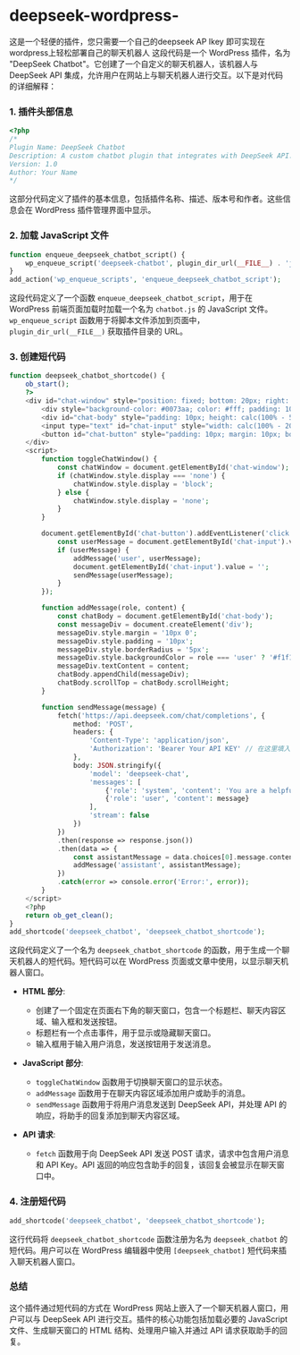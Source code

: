 # deepseek-wordpress-
这是一个轻便的插件，您只需要一个自己的deepseek AP Ikey 即可实现在wordpress上轻松部署自己的聊天机器人
这段代码是一个 WordPress 插件，名为 "DeepSeek Chatbot"。它创建了一个自定义的聊天机器人，该机器人与 DeepSeek API 集成，允许用户在网站上与聊天机器人进行交互。以下是对代码的详细解释：

### 1. 插件头部信息
```php
<?php
/*
Plugin Name: DeepSeek Chatbot
Description: A custom chatbot plugin that integrates with DeepSeek API.
Version: 1.0
Author: Your Name
*/
```
这部分代码定义了插件的基本信息，包括插件名称、描述、版本号和作者。这些信息会在 WordPress 插件管理界面中显示。

### 2. 加载 JavaScript 文件
```php
function enqueue_deepseek_chatbot_script() {
    wp_enqueue_script('deepseek-chatbot', plugin_dir_url(__FILE__) . 'js/chatbot.js', array(), null, true);
}
add_action('wp_enqueue_scripts', 'enqueue_deepseek_chatbot_script');
```
这段代码定义了一个函数 `enqueue_deepseek_chatbot_script`，用于在 WordPress 前端页面加载时加载一个名为 `chatbot.js` 的 JavaScript 文件。`wp_enqueue_script` 函数用于将脚本文件添加到页面中，`plugin_dir_url(__FILE__)` 获取插件目录的 URL。

### 3. 创建短代码
```php
function deepseek_chatbot_shortcode() {
    ob_start();
    ?>
    <div id="chat-window" style="position: fixed; bottom: 20px; right: 20px; width: 300px; height: 400px; background-color: #fff; border: 1px solid #ccc; box-shadow: 0 0 10px rgba(0, 0, 0, 0.1); z-index: 1000; display: none;">
        <div style="background-color: #0073aa; color: #fff; padding: 10px; cursor: pointer;" onclick="toggleChatWindow()">Chat with us</div>
        <div id="chat-body" style="padding: 10px; height: calc(100% - 50px); overflow-y: auto;"></div>
        <input type="text" id="chat-input" style="width: calc(100% - 20px); padding: 10px; margin: 10px; border: 1px solid #ccc; border-radius: 5px;" placeholder="Type your message...">
        <button id="chat-button" style="padding: 10px; margin: 10px; border: none; background-color: #0073aa; color: #fff; border-radius: 5px; cursor: pointer;">Send</button>
    </div>
    <script>
        function toggleChatWindow() {
            const chatWindow = document.getElementById('chat-window');
            if (chatWindow.style.display === 'none') {
                chatWindow.style.display = 'block';
            } else {
                chatWindow.style.display = 'none';
            }
        }

        document.getElementById('chat-button').addEventListener('click', function() {
            const userMessage = document.getElementById('chat-input').value;
            if (userMessage) {
                addMessage('user', userMessage);
                document.getElementById('chat-input').value = '';
                sendMessage(userMessage);
            }
        });

        function addMessage(role, content) {
            const chatBody = document.getElementById('chat-body');
            const messageDiv = document.createElement('div');
            messageDiv.style.margin = '10px 0';
            messageDiv.style.padding = '10px';
            messageDiv.style.borderRadius = '5px';
            messageDiv.style.backgroundColor = role === 'user' ? '#f1f1f1' : '#e1f5fe';
            messageDiv.textContent = content;
            chatBody.appendChild(messageDiv);
            chatBody.scrollTop = chatBody.scrollHeight;
        }

        function sendMessage(message) {
            fetch('https://api.deepseek.com/chat/completions', {
                method: 'POST',
                headers: {
                    'Content-Type': 'application/json',
                    'Authorization': 'Bearer Your API KEY' // 在这里填入您的 API Key
                },
                body: JSON.stringify({
                    'model': 'deepseek-chat',
                    'messages': [
                        {'role': 'system', 'content': 'You are a helpful assistant.'},
                        {'role': 'user', 'content': message}
                    ],
                    'stream': false
                })
            })
            .then(response => response.json())
            .then(data => {
                const assistantMessage = data.choices[0].message.content;
                addMessage('assistant', assistantMessage);
            })
            .catch(error => console.error('Error:', error));
        }
    </script>
    <?php
    return ob_get_clean();
}
add_shortcode('deepseek_chatbot', 'deepseek_chatbot_shortcode');
```
这段代码定义了一个名为 `deepseek_chatbot_shortcode` 的函数，用于生成一个聊天机器人的短代码。短代码可以在 WordPress 页面或文章中使用，以显示聊天机器人窗口。

- **HTML 部分**:
  - 创建了一个固定在页面右下角的聊天窗口，包含一个标题栏、聊天内容区域、输入框和发送按钮。
  - 标题栏有一个点击事件，用于显示或隐藏聊天窗口。
  - 输入框用于输入用户消息，发送按钮用于发送消息。

- **JavaScript 部分**:
  - `toggleChatWindow` 函数用于切换聊天窗口的显示状态。
  - `addMessage` 函数用于在聊天内容区域添加用户或助手的消息。
  - `sendMessage` 函数用于将用户消息发送到 DeepSeek API，并处理 API 的响应，将助手的回复添加到聊天内容区域。

- **API 请求**:
  - `fetch` 函数用于向 DeepSeek API 发送 POST 请求，请求中包含用户消息和 API Key。API 返回的响应包含助手的回复，该回复会被显示在聊天窗口中。

### 4. 注册短代码
```php
add_shortcode('deepseek_chatbot', 'deepseek_chatbot_shortcode');
```
这行代码将 `deepseek_chatbot_shortcode` 函数注册为名为 `deepseek_chatbot` 的短代码。用户可以在 WordPress 编辑器中使用 `[deepseek_chatbot]` 短代码来插入聊天机器人窗口。

### 总结
这个插件通过短代码的方式在 WordPress 网站上嵌入了一个聊天机器人窗口，用户可以与 DeepSeek API 进行交互。插件的核心功能包括加载必要的 JavaScript 文件、生成聊天窗口的 HTML 结构、处理用户输入并通过 API 请求获取助手的回复。
